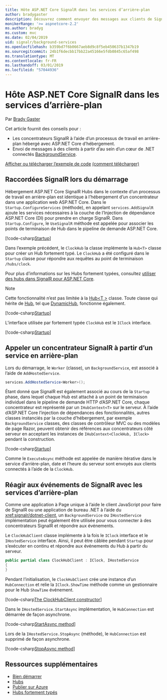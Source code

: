 ```yaml
---
title: Hôte ASP.NET Core SignalR dans les services d’arrière-plan
author: bradygaster
description: Découvrez comment envoyer des messages aux clients de SignalR à partir de classes de .NET Core BackgroundService.
monikerRange: '>= aspnetcore-2.2'
ms.author: bradyg
ms.custom: mvc
ms.date: 02/04/2019
uid: signalr/background-services
ms.openlocfilehash: b359bd7f6b0667aeb8d9c8f5eb450637b1347b19
ms.sourcegitcommit: 24b1f6decbb17bb22a45166e5fdb0845c65af498
ms.translationtype: MT
ms.contentlocale: fr-FR
ms.lasthandoff: 03/01/2019
ms.locfileid: "57044936"
---
```

# <a name="host-aspnet-core-signalr-in-background-services"></a>Hôte ASP.NET Core SignalR dans les services d’arrière-plan

Par [Brady Gaster](https://twitter.com/bradygaster)

Cet article fournit des conseils pour :

* Les concentrateurs SignalR à l’aide d’un processus de travail en arrière-plan hébergé avec ASP.NET Core d’hébergement.
* Envoi de messages à des clients à partir d’au sein d’un cœur de .NET connectés [BackgroundService](xref:Microsoft.Extensions.Hosting.BackgroundService).

[Afficher ou télécharger l’exemple de code](https://github.com/aspnet/Docs/tree/master/aspnetcore/signalr/background-service/sample/) [(comment télécharger)](xref:index#how-to-download-a-sample)

## <a name="wire-up-signalr-during-startup"></a>Raccordées SignalR lors du démarrage

Hébergement ASP.NET Core SignalR Hubs dans le contexte d’un processus de travail en arrière-plan est identique à l’hébergement d’un concentrateur dans une application web ASP.NET Core. Dans le `Startup.ConfigureServices` (méthode), en appelant `services.AddSignalR` ajoute les services nécessaires à la couche de l’Injection de dépendance ASP.NET Core (DI) pour prendre en charge SignalR. Dans `Startup.Configure`, le `UseSignalR` méthode est appelée pour associer les points de terminaison de Hub dans le pipeline de demande ASP.NET Core.

[!code-csharp[Startup](background-service/sample/Server/Startup.cs?name=Startup)]

Dans l’exemple précédent, le `ClockHub` la classe implémente la `Hub<T>` classe pour créer un Hub fortement typé. Le `ClockHub` a été configuré dans le `Startup` classe pour répondre aux requêtes au point de terminaison `/hubs/clock`.

Pour plus d’informations sur les Hubs fortement typées, consultez [utiliser des hubs dans SignalR pour ASP.NET Core](xref:signalr/hubs#strongly-typed-hubs).

> [!NOTE]
> Cette fonctionnalité n’est pas limitée à la [Hub\<T >](xref:Microsoft.AspNetCore.SignalR.Hub`1) classe. Toute classe qui hérite de [Hub](xref:Microsoft.AspNetCore.SignalR.Hub), tel que [DynamicHub](xref:Microsoft.AspNetCore.SignalR.DynamicHub), fonctionne également.

[!code-csharp[Startup](background-service/sample/Server/ClockHub.cs?name=ClockHub)]

L’interface utilisée par fortement typée `ClockHub` est le `IClock` interface.

[!code-csharp[Startup](background-service/sample/HubServiceInterfaces/IClock.cs?name=IClock)]

## <a name="call-a-signalr-hub-from-a-background-service"></a>Appeler un concentrateur SignalR à partir d’un service en arrière-plan

Lors du démarrage, le `Worker` (classe), un `BackgroundService`, est associé à l’aide de `AddHostedService`.

```csharp
services.AddHostedService<Worker>();
```

Étant donné que SignalR est également associé au cours de la `Startup` phase, dans lequel chaque Hub est attaché à un point de terminaison individuel dans le pipeline de demande HTTP d’ASP.NET Core, chaque concentrateur est représenté par un `IHubContext<T>` sur le serveur. À l’aide d’ASP.NET Core l’injection de dépendances des fonctionnalités, autres classes instanciés par la couche d’hébergement, par exemple `BackgroundService` classes, des classes de contrôleur MVC ou des modèles de page Razor, peuvent obtenir des références aux concentrateurs côté serveur en acceptant les instances de `IHubContext<ClockHub, IClock>` pendant la construction.

[!code-csharp[Startup](background-service/sample/Server/Worker.cs?name=Worker)]

Comme le `ExecuteAsync` méthode est appelée de manière itérative dans le service d’arrière-plan, date et l’heure du serveur sont envoyés aux clients connectés à l’aide de la `ClockHub`.

## <a name="react-to-signalr-events-with-background-services"></a>Réagir aux événements de SignalR avec les services d’arrière-plan

Comme une application à Page unique à l’aide le client JavaScript pour faire de SignalR ou une application de bureau .NET à l’aide du <xref:signalr/dotnet-client>, un `BackgroundService` ou `IHostedService` implémentation peut également être utilisée pour vous connecter à des concentrateurs SignalR et répondre aux événements.

Le `ClockHubClient` classe implémente à la fois le `IClock` interface et le `IHostedService` interface. Ainsi, il peut être câblée pendant `Startup` pour s’exécuter en continu et répondre aux événements du Hub à partir du serveur. 

```csharp
public partial class ClockHubClient : IClock, IHostedService
{
}
```

Pendant l’initialisation, le `ClockHubClient` crée une instance d’un `HubConnection` et relie la `IClock.ShowTime` méthode comme un gestionnaire pour le Hub `ShowTime` événement.

[!code-csharp[The ClockHubClient constructor](background-service/sample/Clients.ConsoleTwo/ClockHubClient.cs?name=ClockHubClientCtor)]

Dans le `IHostedService.StartAsync` implémentation, le `HubConnection` est démarrée de façon asynchrone.

[!code-csharp[StartAsync method](background-service/sample/Clients.ConsoleTwo/ClockHubClient.cs?name=StartAsync)]

Lors de la `IHostedService.StopAsync` (méthode), le `HubConnection` est supprimé de façon asynchrone.

[!code-csharp[StopAsync method](background-service/sample/Clients.ConsoleTwo/ClockHubClient.cs?name=StopAsync)]

## <a name="additional-resources"></a>Ressources supplémentaires

* [Bien démarrer](xref:tutorials/signalr)
* [Hubs](xref:signalr/hubs)
* [Publier sur Azure](xref:signalr/publish-to-azure-web-app)
* [Hubs fortement typés](xref:signalr/hubs#strongly-typed-hubs)
